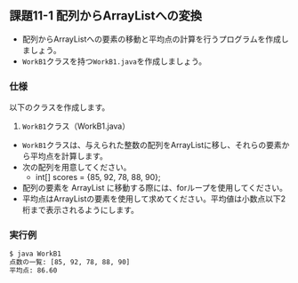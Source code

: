 ## 課題11-1 配列からArrayListへの変換

- 配列からArrayListへの要素の移動と平均点の計算を行うプログラムを作成しましょう。
- `WorkB1`クラスを持つ`WorkB1.java`を作成しましょう。

### 仕様

以下のクラスを作成します。

1. `WorkB1`クラス（WorkB1.java）

- `WorkB1`クラスは、与えられた整数の配列をArrayListに移し、それらの要素から平均点を計算します。
- 次の配列を用意してください。
  - int[] scores = {85, 92, 78, 88, 90};
- 配列の要素を ArrayList に移動する際には、forループを使用してください。
- 平均点はArrayListの要素を使用して求めてください。平均値は小数点以下2桁まで表示されるようにします。

### 実行例

```sh
$ java WorkB1
点数の一覧: [85, 92, 78, 88, 90]
平均点: 86.60
```